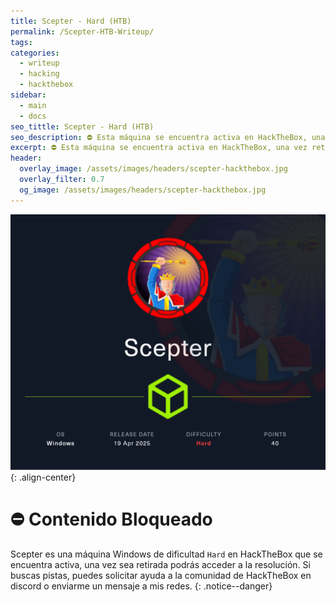 ```yaml
---
title: Scepter - Hard (HTB)
permalink: /Scepter-HTB-Writeup/
tags: 
categories:
  - writeup
  - hacking
  - hackthebox
sidebar:
  - main
  - docs
seo_tittle: Scepter - Hard (HTB)
seo_description: ⛔ Esta máquina se encuentra activa en HackTheBox, una vez retirada, este post será desbloqueado y podrás ver la resolución.
excerpt: ⛔ Esta máquina se encuentra activa en HackTheBox, una vez retirada, este post será desbloqueado y podrás ver la resolución.
header:
  overlay_image: /assets/images/headers/scepter-hackthebox.jpg
  overlay_filter: 0.7
  og_image: /assets/images/headers/scepter-hackthebox.jpg
---
```



![image-center](/assets/images/posts/scepter-hackthebox.png)
{: .align-center}
<br>
# ⛔ Contenido Bloqueado

Scepter es una máquina Windows de dificultad `Hard` en HackTheBox que se encuentra activa, una vez sea retirada podrás acceder a la resolución. Si buscas pistas, puedes solicitar ayuda a la comunidad de HackTheBox en discord o enviarme un mensaje a mis redes.
{: .notice--danger}
<br>

